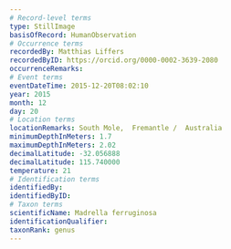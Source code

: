 ```yaml
---
# Record-level terms
type: StillImage
basisOfRecord: HumanObservation
# Occurrence terms
recordedBy: Matthias Liffers
recordedByID: https://orcid.org/0000-0002-3639-2080
occurrenceRemarks: 
# Event terms
eventDateTime: 2015-12-20T08:02:10
year: 2015
month: 12
day: 20
# Location terms
locationRemarks: South Mole,  Fremantle /  Australia
minimumDepthInMeters: 1.7
maximumDepthInMeters: 2.02
decimalLatitude: -32.056888
decimalLatitude: 115.740000
temperature: 21
# Identification terms
identifiedBy: 
identifiedByID: 
# Taxon terms
scientificName: Madrella ferruginosa
identificationQualifier: 
taxonRank: genus
---
```

